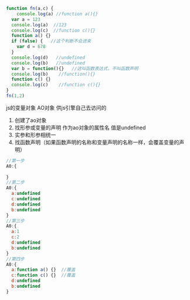 ```js
function fn(a,c) {
	console.log(a) //function a(){}
  var a = 123
  console.log(a)  //123
  console.log(c)  //function c(){}
  function a() {}
  if (false) {   //这个判断不会进来
    var d = 678
  }
  console.log(d)   //undefined
  console.log(b)   //undefined
  var b = function(){}   //这叫函数表达式，不叫函数声明
  console.log(b)    //function(){}
  function c() {}
  console.log(c)    //function c(){}
}
fn(1,2)

```



js的变量对象  AO对象  供js引擎自己去访问的

1. 创建了ao对象
2. 找形参或变量的声明 作为ao对象的属性名 值是undefined
3. 实参和形参相统一
4. 找函数声明（如果函数声明的名称和变量声明的名称一样，会覆盖变量的声明）

```js
//第一步
A0:{
  
}
//第二步
A0:{
  a:undefined
  c:undefined
  d:undefined
  b:undefined
}
//第三步
A0:{
  a:1
  c:2
  d:undefined
  b:undefined
}
//第四步
A0:{
  a:function a() {}  //覆盖
  c:function c() {}  //覆盖
  d:undefined
  b:undefined
}
```


